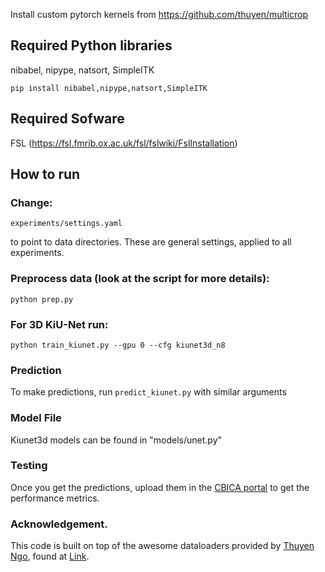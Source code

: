 Install custom pytorch kernels from https://github.com/thuyen/multicrop

## Required Python libraries

nibabel, nipype, natsort, SimpleITK

`pip install nibabel,nipype,natsort,SimpleITK`

## Required Sofware

FSL (https://fsl.fmrib.ox.ac.uk/fsl/fslwiki/FslInstallation)

## How to run

### Change:

```
experiments/settings.yaml
```
to point to data directories. These are general settings, applied to all experiments. 

### Preprocess data (look at the script for more details):

```
python prep.py
```

### For 3D KiU-Net run:

```
python train_kiunet.py --gpu 0 --cfg kiunet3d_n8
```

### Prediction

To make predictions, run `predict_kiunet.py` with similar arguments

### Model File

Kiunet3d models can be found in "models/unet.py"

### Testing

Once you get the predictions, upload them in the [CBICA portal](https://ipp.cbica.upenn.edu/) to get the performance metrics.

### Acknowledgement.

This code is built on top of the awesome dataloaders provided by [Thuyen Ngo](https://github.com/thuyen), found at [Link](https://github.com/ieee820/BraTS2018-tumor-segmentation).
